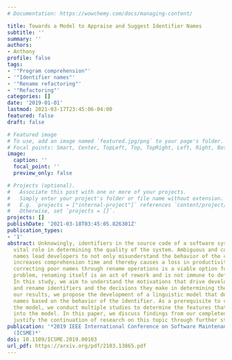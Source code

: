 ```yaml
---
# Documentation: https://wowchemy.com/docs/managing-content/

title: Towards a Model to Appraise and Suggest Identifier Names
subtitle: ''
summary: ''
authors:
- Anthony
profile: false
tags:
- '"Program comprehension"'
- '"Identifier names"'
- '"Rename refactoring"'
- '"Refactoring"'
categories: []
date: '2019-01-01'
lastmod: 2021-03-17T23:45:06-04:00
featured: false
draft: false

# Featured image
# To use, add an image named `featured.jpg/png` to your page's folder.
# Focal points: Smart, Center, TopLeft, Top, TopRight, Left, Right, BottomLeft, Bottom, BottomRight.
image:
  caption: ''
  focal_point: ''
  preview_only: false

# Projects (optional).
#   Associate this post with one or more of your projects.
#   Simply enter your project's folder or file name without extension.
#   E.g. `projects = ["internal-project"]` references `content/project/deep-learning/index.md`.
#   Otherwise, set `projects = []`.
projects: []
publishDate: '2021-03-18T03:45:05.826301Z'
publication_types:
- '1'
abstract: Unknowingly, identifiers in the source code of a software system play a
  vital role in determining the quality of the system. Ambiguous and confusing identifier
  names lead developers to not only misunderstand the behavior of the code but also
  increases comprehension time and thereby causes a loss in productivity. Even though
  correcting poor names through rename operations is a viable option for solving this
  problem, renaming itself is an act of rework and is not immune to defect injection.
  In this study, we aim to understand the motivations that drive developers to name
  and rename identifiers and the decisions they make in determining the name. Using
  our results, we propose the development of a linguistic model that determines identifier
  names based on the behavior of the identifier. As a prerequisite to constructing
  the model, we conduct multiple studies to determine the features that should feed
  into the model. In this paper, we discuss findings from our completed studies and
  justify the continuation of research on this topic through further studies.
publication: '*2019 IEEE International Conference on Software Maintenance and Evolution
  (ICSME)*'
doi: 10.1109/ICSME.2019.00103
url_pdf: https://arxiv.org/pdf/2103.13865.pdf
---
```

